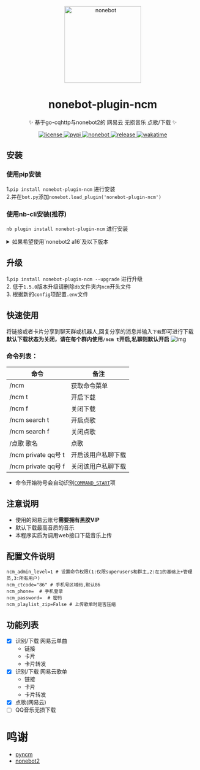 

<p align="center">
  <img src="https://files.catbox.moe/7cy61g.png" width="200" height="200" alt="nonebot"></a>
</p>

<div align="center">

# nonebot-plugin-ncm

✨ 基于go-cqhttp与nonebot2的 网易云 无损音乐 点歌/下载 ✨
</div>

<p align="center">
  <a href="https://github.com/kitUIN/nonebot-plugin-ncm/blob/master/LICENSE">
    <img src="https://img.shields.io/badge/license-Apache--2.0-green" alt="license">
  </a>
  <a href="https://pypi.python.org/pypi/nonebot-plugin-ncm">
    <img src="https://img.shields.io/pypi/v/nonebot-plugin-ncm" alt="pypi">
  </a>
  <a href="https://github.com/nonebot/nonebot2/releases/tag/v2.0.0rc2">
    <img src="https://img.shields.io/static/v1?label=nonebot2&message=v2.0.0rc2&color=brightgreen" alt="nonebot">
  </a>
  <a href="https://github.com/kitUIN/nonebot-plugin-ncm/releases">
    <img src="https://img.shields.io/github/v/release/kitUIN/nonebot-plugin-ncm" alt="release">
  </a>
  <a href="https://wakatime.com/badge/user/3b5608c7-e0b6-44a2-a217-cad786040b48/project/2a431792-e82f-48f5-839c-9ee566910fe5"><img src="https://wakatime.com/badge/user/3b5608c7-e0b6-44a2-a217-cad786040b48/project/2a431792-e82f-48f5-839c-9ee566910fe5.svg" alt="wakatime"></a>
</p>


## 安装
### 使用pip安装
1.`pip install nonebot-plugin-ncm` 进行安装  
2.并在`bot.py`添加`nonebot.load_plugin('nonebot-plugin-ncm')`
### 使用nb-cli安装(推荐)
`nb plugin install nonebot-plugin-ncm` 进行安装

<details>
  <summary>如果希望使用`nonebot2 a16`及以下版本 </summary>
  请使用`pip install nonebot-plugin-ncm==1.1.0`进行安装
</details>

## 升级
1.`pip install nonebot-plugin-ncm --upgrade` 进行升级  
2. 低于`1.5.0`版本升级请删除`db`文件夹内`ncm`开头文件  
3. 根据新的`config`项配置`.env`文件
## 快速使用
将链接或者卡片分享到聊天群或机器人,回复分享的消息并输入`下载`即可进行下载  
**默认下载状态为关闭，请在每个群内使用`/ncm t`开启,私聊则默认开启**
![img](https://files.catbox.moe/g7c230.png)
### 命令列表：
| 命令                 | 备注        |
|--------------------|-----------|
| /ncm               | 获取命令菜单    |
| /ncm t             | 开启下载      |
| /ncm f             | 关闭下载      |
| /ncm search t      | 开启点歌      |
| /ncm search f      | 关闭点歌      |
| /点歌 歌名             | 点歌        |
| /ncm private qq号 t | 开启该用户私聊下载 |
| /ncm private qq号 f | 关闭该用户私聊下载 |
- 命令开始符号会自动识别[`COMMAND_START`](https://v2.nonebot.dev/docs/api/config#Config-command_start)项

## 注意说明
- 使用的网易云账号**需要拥有黑胶VIP** 
- 默认下载最高音质的音乐 
- 本程序实质为调用web接口下载音乐上传  

## 配置文件说明
```
ncm_admin_level=1 # 设置命令权限(1:仅限superusers和群主,2:在1的基础上+管理员,3:所有用户)
ncm_ctcode="86" # 手机号区域码,默认86
ncm_phone=  # 手机登录
ncm_password=  # 密码
ncm_playlist_zip=False # 上传歌单时是否压缩
```

## 功能列表
- [x] 识别/下载 网易云单曲
    - 链接
    - 卡片
    - 卡片转发
- [x] 识别/下载 网易云歌单    
    - 链接
    - 卡片
    - 卡片转发
- [x] 点歌(网易云)
- [ ] QQ音乐无损下载

# 鸣谢
- [pyncm](https://github.com/greats3an/pyncm)
- [nonebot2](https://github.com/nonebot/nonebot2)
